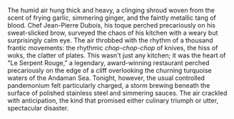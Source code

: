 The humid air hung thick and heavy, a clinging shroud woven from the scent of frying garlic, simmering ginger, and the faintly metallic tang of blood.  Chef Jean-Pierre Dubois, his toque perched precariously on his sweat-slicked brow, surveyed the chaos of his kitchen with a weary but surprisingly calm eye.  The air throbbed with the rhythm of a thousand frantic movements: the rhythmic *chop-chop-chop* of knives, the hiss of woks, the clatter of plates. This wasn't just any kitchen; it was the heart of "Le Serpent Rouge," a legendary, award-winning restaurant perched precariously on the edge of a cliff overlooking the churning turquoise waters of the Andaman Sea.  Tonight, however, the usual controlled pandemonium felt particularly charged, a storm brewing beneath the surface of polished stainless steel and simmering sauces.  The air crackled with anticipation, the kind that promised either culinary triumph or utter, spectacular disaster.
